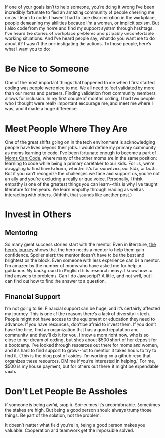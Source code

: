 If one of your goals isn’t to help someone, you’re doing it wrong
I’ve been incredibly fortunate to find an amazing community of people cheering me on as I learn to code. I haven’t had to face discrimination in the workplace, people demeaning my abilities because I’m a woman, or implicit sexism. But I also code from my home and find my support system through hashtags. I’ve heard the stories of workplace problems and palpably uncomfortable working situations. And I’ve heard people say, what do you want me to do about it? I wasn’t the one instigating the actions. To those people, here’s what I want you to do:

<h1> Be Nice to Someone</h1>
<p>One of the most important things that happened to me when I first started coding was people were nice to me. We all need to feel validated by more than our moms and partners. Finding validation from community members allows for inclusion. In my first couple of months coding, I had two people who I thought were really important encourage me, and meet me where I was, and it made a huge difference. </p>

<h1>Meet People Where They Are</h1>
<p>One of the great shifts going on in the tech environment is acknowledging people have lives beyond their jobs. I would define my primary community as moms learning to code. I’ve been fortunate enough to become a part of <a href=”www.momscancode.com">Moms Can: Code</a>, where many of the other moms are in the same position: learning to code while being a primary caretaker to our kids. For us, we’re struggling to find time to learn, whether it’s for ourselves, our kids, or both. But if you can’t recognize the challenges we face and support us, you’re not an ally and you’re excluding a really unique voice. Personally, I think empathy is one of the greatest things you can learn--this is why I’ve taught literature for ten years. We learn empathy through reading as well as interacting with others. (Ahhhh, that sounds like another post.)</p>

<h1>Invest in Others</h1>
<h2>Mentoring</h2>
<p>So many great success stories start with the mentor. Even in literature, <a href= "https://en.wikipedia.org/wiki/Hero%27s_journey"> the hero’s journey</a> shows that the hero needs a mentor to help them gain confidence. Spoiler alert: the mentor doesn’t have to be the best and brightest on the block. Even someone with less experience can be a mentor. I’m amazed by the number of moms who have asked me for help or guidance. My background in English Lit is research heavy. I know how to find answers to problems. Can I do Javascript? A little, and not well, but I can find out how to find the answer to a question.</p>

<h2>Financial Support</h2>
<p>I’m not going to lie. Financial support can be huge, and it’s certainly affected my journey. This is one of the reasons there’s a lack of diversity in tech. People might not have access to the equipment or education they need to advance. If you have resources, don’t be afraid to invest them. If you don’t have the time, find an organization that has a good reputation and community, and they’ll do it for you. I know a mom right now, who is so close to her dream of coding, but she’s about $500 short of her deposit for a bootcamp. I’ve looked through resources out there for moms and women, and it’s hard to find support to grow--not to mention it takes hours to try to find it. (This is the blog post of asides. I’m working on a github repo that organizes these resources. DM me if you’re interested in helping.) For me, $500 is my house payment, but for others out there, it might be expendable cash.</p>

<h1>Don’t Let People Be Assholes</h1>
<p>If someone is being awful, stop it. Sometimes it’s uncomfortable. Sometimes the stakes are high. But being a good person should always trump those things. Be part of the solution, not the problem.</p>

It doesn’t matter what field you’re in, being a good person makes you valuable. Cooperation and teamwork get the impossible solved.
